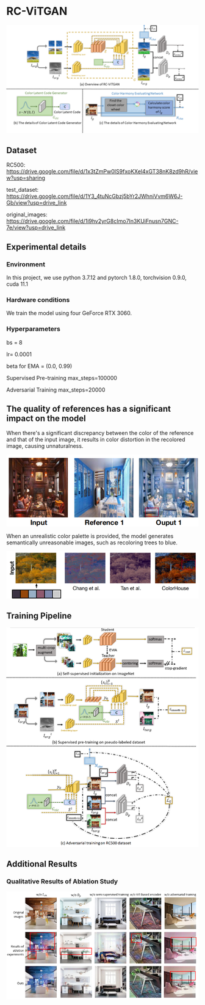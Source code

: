 # RC-ViTGAN
![Overview of RC-ViTGAN](/assets/fig2.png "Overview of RC-ViTGAN")
## Dataset
RC500: https://drive.google.com/file/d/1x3tZmPw0IS9fxoKXel4xGT38nK8zd9hR/view?usp=sharing  

test_dataset: https://drive.google.com/file/d/1Y3_4tuNcGbzj5bYr2JWhniVvm6W6J-Gb/view?usp=drive_link  

original_images: https://drive.google.com/file/d/1i9hv2yrG8cImo7In3KUiFnusn7GNC-7e/view?usp=drive_link  
## Experimental details
### Environment
In this project, we use python 3.7.12 and pytorch 1.8.0, torchvision 0.9.0, cuda 11.1
### Hardware conditions
We train the model using four GeForce RTX 3060. 
### Hyperparameters
bs = 8  

lr= 0.0001  

beta for EMA = (0.0, 0.99)  

Supervised Pre-training max_steps=100000  

Adversarial Training max_steps=20000  
## The quality of references has a significant impact on the model
When there's a significant discrepancy between the color of the reference and that of the input image, it results in color distortion in the recolored image, causing unnaturalness.  

![reference_quality1](/assets/reference_quality1.png "reference_quality1")  

When an unrealistic color palette is provided, the model generates semantically unreasonable images, such as recoloring trees to blue.  

![reference_quality2](/assets/reference_quality2.png "reference_quality2")
## Training Pipeline
![Training Pipeline of RC-ViTGAN](/assets/fig3.png "Training Pipeline of RC-ViTGAN")
## Additional Results
### Qualitative Results of Ablation Study
![Qualitative Results of Ablation Study](/assets/fig6.png "Qualitative Results of Ablation Study")
